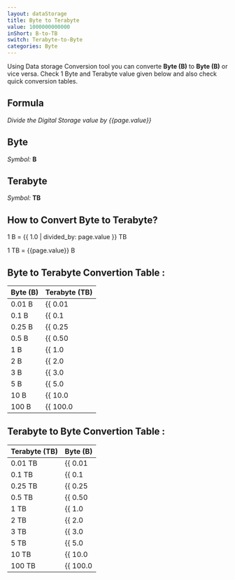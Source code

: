 ```yaml
---
layout: dataStorage
title: Byte to Terabyte
value: 1000000000000
inShort: B-to-TB
switch: Terabyte-to-Byte
categories: Byte
---
```


Using Data storage Conversion tool you can converte **Byte (B)** to **Byte (B)** or vice versa. Check 1 Byte and Terabyte value given below and also check quick conversion tables.

## Formula
*Divide the Digital Storage value by {{page.value}}*

## Byte
*Symbol:* **B**

## Terabyte
*Symbol:* **TB**

## How to Convert Byte to Terabyte?

1 B = {{ 1.0 | divided_by: page.value }} TB

1 TB = {{page.value}} B


## Byte to Terabyte Convertion Table :

| Byte (B) | Terabyte (TB) |
| ---- | ---- |
| 0.01 B | {{ 0.01 | divided_by: page.value }} TB |
| 0.1 B | {{ 0.1 | divided_by: page.value }} TB |
| 0.25 B | {{ 0.25 | divided_by: page.value }} TB |
| 0.5 B | {{ 0.50 | divided_by: page.value }} TB |
| 1 B | {{ 1.0 | divided_by: page.value }} TB |
| 2 B | {{ 2.0 | divided_by: page.value }} TB |
| 3 B | {{ 3.0 | divided_by: page.value }} TB |
| 5 B | {{ 5.0 | divided_by: page.value }} TB |
| 10 B | {{ 10.0 | divided_by: page.value }} TB |
| 100 B | {{ 100.0 | divided_by: page.value }} TB |

## Terabyte to Byte Convertion Table :

| Terabyte (TB) | Byte (B) |
| ---- | ---- |
| 0.01 TB | {{ 0.01 | times: page.value }} B |
| 0.1 TB | {{ 0.1 | times: page.value }} B |
| 0.25 TB | {{ 0.25 | times: page.value }} B |
| 0.5 TB | {{ 0.50 | times: page.value }} B |
| 1 TB | {{ 1.0 | times: page.value }} B |
| 2 TB | {{ 2.0 | times: page.value }} B |
| 3 TB | {{ 3.0 | times: page.value }} B |
| 5 TB | {{ 5.0 | times: page.value }} B |
| 10 TB | {{ 10.0 | times: page.value }} B |
| 100 TB | {{ 100.0 | times: page.value }} B |


<script>
document.getElementById('selectInput')[1].selected = true
document.getElementById('selectOutput')[16].selected = true
</script>
